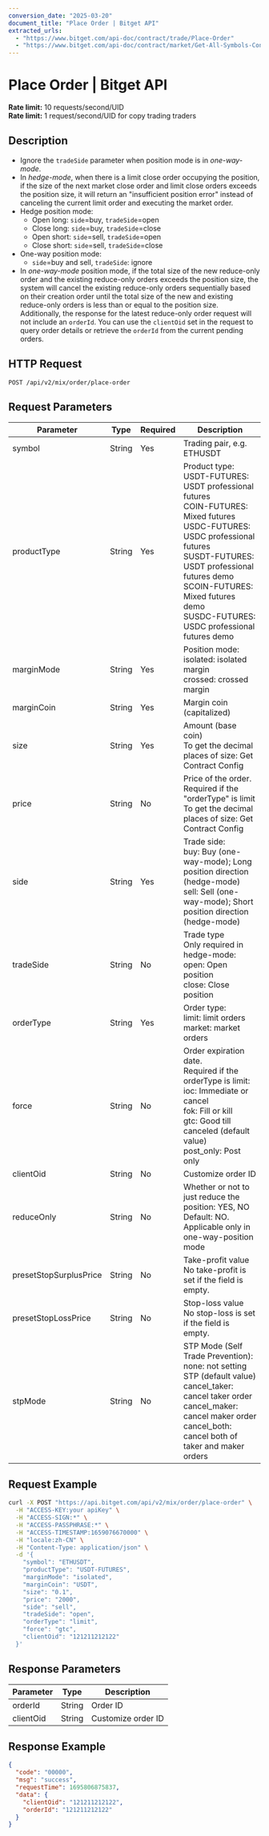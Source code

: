 ```yaml
---
conversion_date: "2025-03-20"
document_title: "Place Order | Bitget API"
extracted_urls:
  - "https://www.bitget.com/api-doc/contract/trade/Place-Order"
  - "https://www.bitget.com/api-doc/contract/market/Get-All-Symbols-Contracts"
---
```


# Place Order | Bitget API

**Rate limit:** 10 requests/second/UID  
**Rate limit:** 1 request/second/UID for copy trading traders

## Description

- Ignore the `tradeSide` parameter when position mode is in *one-way-mode*.
- In *hedge-mode*, when there is a limit close order occupying the position, if the size of the next market close order and limit close orders exceeds the position size, it will return an "insufficient position error" instead of canceling the current limit order and executing the market order.
- Hedge position mode:
  - Open long: `side`=buy, `tradeSide`=open
  - Close long: `side`=buy, `tradeSide`=close
  - Open short: `side`=sell, `tradeSide`=open
  - Close short: `side`=sell, `tradeSide`=close
- One-way position mode:
  - `side`=buy and sell, `tradeSide`: ignore
- In *one-way-mode* position mode, if the total size of the new reduce-only order and the existing reduce-only orders exceeds the position size, the system will cancel the existing reduce-only orders sequentially based on their creation order until the total size of the new and existing reduce-only orders is less than or equal to the position size. Additionally, the response for the latest reduce-only order request will not include an `orderId`. You can use the `clientOid` set in the request to query order details or retrieve the `orderId` from the current pending orders.

## HTTP Request

```
POST /api/v2/mix/order/place-order
```

## Request Parameters

| Parameter | Type | Required | Description |
|----------|------|----------|-------------|
| symbol | String | Yes | Trading pair, e.g. ETHUSDT |
| productType | String | Yes | Product type:  <br>USDT-FUTURES: USDT professional futures<br>COIN-FUTURES: Mixed futures<br>USDC-FUTURES: USDC professional futures<br>SUSDT-FUTURES: USDT professional futures demo<br>SCOIN-FUTURES: Mixed futures demo<br>SUSDC-FUTURES: USDC professional futures demo |
| marginMode | String | Yes | Position mode:<br>isolated: isolated margin<br>crossed: crossed margin |
| marginCoin | String | Yes | Margin coin (capitalized) |
| size | String | Yes | Amount (base coin)<br>To get the decimal places of size: Get Contract Config |
| price | String | No | Price of the order.<br>Required if the "orderType" is limit<br>To get the decimal places of size: Get Contract Config |
| side | String | Yes | Trade side:<br>buy: Buy (one-way-mode); Long position direction (hedge-mode)<br>sell: Sell (one-way-mode); Short position direction (hedge-mode) |
| tradeSide | String | No | Trade type<br>Only required in hedge-mode:<br>open: Open position<br>close: Close position |
| orderType | String | Yes | Order type:<br>limit: limit orders<br>market: market orders |
| force | String | No | Order expiration date.<br>Required if the orderType is limit:<br>ioc: Immediate or cancel<br>fok: Fill or kill<br>gtc: Good till canceled (default value)<br>post_only: Post only |
| clientOid | String | No | Customize order ID |
| reduceOnly | String | No | Whether or not to just reduce the position: YES, NO<br>Default: NO.<br>Applicable only in one-way-position mode |
| presetStopSurplusPrice | String | No | Take-profit value<br>No take-profit is set if the field is empty. |
| presetStopLossPrice | String | No | Stop-loss value<br>No stop-loss is set if the field is empty. |
| stpMode | String | No | STP Mode (Self Trade Prevention):<br>none: not setting STP (default value)<br>cancel_taker: cancel taker order<br>cancel_maker: cancel maker order<br>cancel_both: cancel both of taker and maker orders |

## Request Example

```bash
curl -X POST "https://api.bitget.com/api/v2/mix/order/place-order" \
  -H "ACCESS-KEY:your apiKey" \
  -H "ACCESS-SIGN:*" \
  -H "ACCESS-PASSPHRASE:*" \
  -H "ACCESS-TIMESTAMP:1659076670000" \
  -H "locale:zh-CN" \
  -H "Content-Type: application/json" \
  -d '{
    "symbol": "ETHUSDT",
    "productType": "USDT-FUTURES",
    "marginMode": "isolated",
    "marginCoin": "USDT",
    "size": "0.1",
    "price": "2000",
    "side": "sell",
    "tradeSide": "open",
    "orderType": "limit",
    "force": "gtc",
    "clientOid": "121211212122"
  }'
```

## Response Parameters

| Parameter | Type | Description |
|-----------|------|-------------|
| orderId | String | Order ID |
| clientOid | String | Customize order ID |

## Response Example

```json
{
  "code": "00000",
  "msg": "success",
  "requestTime": 1695806875837,
  "data": {
    "clientOid": "121211212122",
    "orderId": "121211212122"
  }
}
```